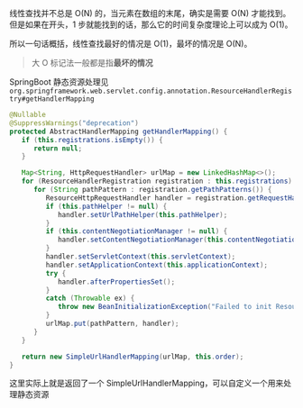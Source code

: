 线性查找并不总是 O(N) 的，当元素在数组的末尾，确实是需要 O(N) 才能找到。但是如果在开头，1 步就能找到的话，那么它的时间复杂度理论上可以成为 O(1)。

所以一句话概括，线性查找最好的情况是 O(1)，最坏的情况是 O(N)。



> 大 O 标记法一般都是指**最坏的情况**





SpringBoot 静态资源处理见 `org.springframework.web.servlet.config.annotation.ResourceHandlerRegistry#getHandlerMapping`

```java
@Nullable
@SuppressWarnings("deprecation")
protected AbstractHandlerMapping getHandlerMapping() {
   if (this.registrations.isEmpty()) {
      return null;
   }

   Map<String, HttpRequestHandler> urlMap = new LinkedHashMap<>();
   for (ResourceHandlerRegistration registration : this.registrations) {
      for (String pathPattern : registration.getPathPatterns()) {
         ResourceHttpRequestHandler handler = registration.getRequestHandler();
         if (this.pathHelper != null) {
            handler.setUrlPathHelper(this.pathHelper);
         }
         if (this.contentNegotiationManager != null) {
            handler.setContentNegotiationManager(this.contentNegotiationManager);
         }
         handler.setServletContext(this.servletContext);
         handler.setApplicationContext(this.applicationContext);
         try {
            handler.afterPropertiesSet();
         }
         catch (Throwable ex) {
            throw new BeanInitializationException("Failed to init ResourceHttpRequestHandler", ex);
         }
         urlMap.put(pathPattern, handler);
      }
   }

   return new SimpleUrlHandlerMapping(urlMap, this.order);
}
```

这里实际上就是返回了一个 SimpleUrlHandlerMapping，可以自定义一个用来处理静态资源